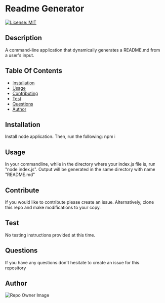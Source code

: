 
  
# Readme Generator

[![License: MIT](https://img.shields.io/badge/License-MIT-yellow.svg)](https://opensource.org/licenses/MIT)

## Description
A command-line application that dynamically generates a README.md from a user's input.

## Table Of Contents
* [Installation](#Installation)
* [Usage](#Usage)
* [Contributing](#Contributing)
* [Test](#Test)
* [Questions](#Questions)
* [Author](#Author)


## Installation
Install node application. Then, run the following: npm i

## Usage
In your commandline, while in the directory where your index.js file is, run "node index.js". Output will be generated in the same directory with name "README.md"

## Contribute
If you would like to contribute please create an issue. Alternatively, clone this repo and make modifications to your copy.

## Test
No testing instructions provided at this time.

## Questions

If you have any questions don't hesitate to create an issue for this repository 

## Author
![Repo Owner Image](https://avatars.githubusercontent.com/edithdaria?s=100)

